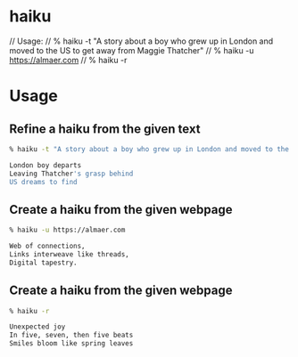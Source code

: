 # haiku

// Usage:
// % haiku -t "A story about a boy who grew up in London and moved to the US to get away from Maggie Thatcher"
// % haiku -u https://almaer.com
// % haiku -r

# Usage

## Refine a haiku from the given text

```bash
% haiku -t "A story about a boy who grew up in London and moved to the US to get away from Maggie Thatcher"

London boy departs
Leaving Thatcher's grasp behind
US dreams to find
```

## Create a haiku from the given webpage

```bash
% haiku -u https://almaer.com

Web of connections,
Links interweave like threads,
Digital tapestry.
```

## Create a haiku from the given webpage

```bash
% haiku -r

Unexpected joy
In five, seven, then five beats
Smiles bloom like spring leaves
```
